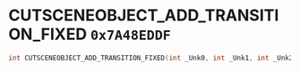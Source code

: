 # CUTSCENEOBJECT_ADD_TRANSITION_FIXED `0x7A48EDDF`

```cpp
int CUTSCENEOBJECT_ADD_TRANSITION_FIXED(int _Unk0, int _Unk1, int _Unk2, int _Unk3, int _Unk4);
```